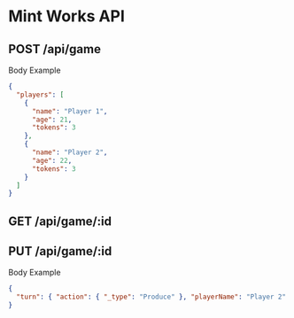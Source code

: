 # Mint Works API

## POST /api/game

Body Example

```json
{
  "players": [
    {
      "name": "Player 1",
      "age": 21,
      "tokens": 3
    },
    {
      "name": "Player 2",
      "age": 22,
      "tokens": 3
    }
  ]
}
```

## GET /api/game/:id

## PUT /api/game/:id

Body Example

```json
{
  "turn": { "action": { "_type": "Produce" }, "playerName": "Player 2" }
}
```
